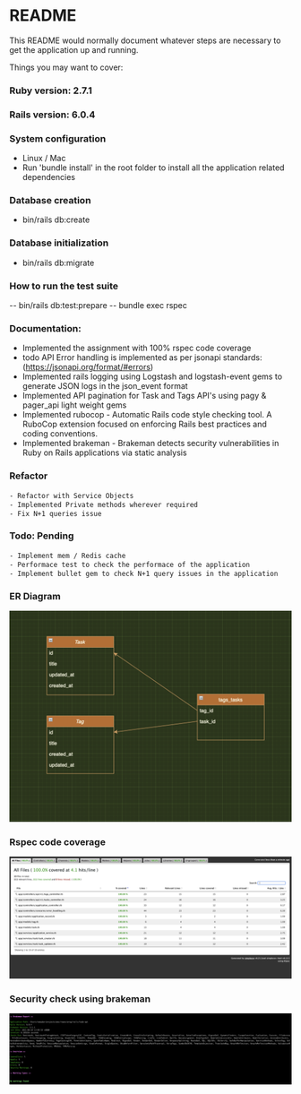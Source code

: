 # README

This README would normally document whatever steps are necessary to get the
application up and running.

Things you may want to cover:

### Ruby version: 2.7.1

### Rails version: 6.0.4

### System configuration
  - Linux / Mac
  - Run 'bundle install' in the root folder to install all the application related dependencies

### Database creation
  - bin/rails db:create

### Database initialization
  - bin/rails db:migrate

### How to run the test suite
  -- bin/rails db:test:prepare
  -- bundle exec rspec

### Documentation:
  - Implemented the assignment with 100% rspec code coverage
  - todo API Error handling is implemented as per jsonapi standards: (https://jsonapi.org/format/#errors)
  - Implemented rails logging using Logstash and logstash-event gems to generate JSON logs in the json_event format
  - Implemented API pagination for Task and Tags API's using pagy & pager_api light weight gems
  - Implemented rubocop - Automatic Rails code style checking tool. A RuboCop extension focused on enforcing Rails best  practices and coding conventions.
  - Implemented brakeman - Brakeman detects security vulnerabilities in Ruby on Rails applications via static analysis

  ### Refactor
    - Refactor with Service Objects
    - Implemented Private methods wherever required
    - Fix N+1 queries issue

  ### Todo: Pending
    - Implement mem / Redis cache
    - Performace test to check the performace of the application
    - Implement bullet gem to check N+1 query issues in the application

### ER Diagram
![Relationship between Task and Tag](task_tag.png?raw=true)

### Rspec code coverage
![Code coverage](coverage.png?raw=true)

### Security check using brakeman
![Security check](brakeman.png?raw=true)
